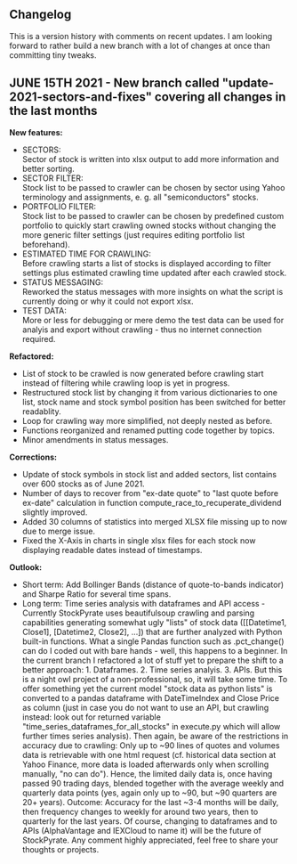 ## Changelog

This is a version history with comments on recent updates. I am looking forward to rather build a new branch with a lot of changes at once than committing tiny tweaks.

## JUNE 15TH 2021 - New branch called "update-2021-sectors-and-fixes" covering all changes in the last months

**New features:**
- SECTORS:<br />Sector of stock is written into xlsx output to add more information and better sorting.
- SECTOR FILTER:<br />Stock list to be passed to crawler can be chosen by sector using Yahoo terminology and assignments, e. g. all "semiconductors" stocks.
- PORTFOLIO FILTER:<br />Stock list to be passed to crawler can be chosen by predefined custom portfolio to quickly start crawling owned stocks without changing the more generic filter settings (just requires editing portfolio list beforehand).
- ESTIMATED TIME FOR CRAWLING:<br />Before crawling starts a list of stocks is displayed according to filter settings plus estimated crawling time updated after each crawled stock.
- STATUS MESSAGING:<br />Reworked the status messages with more insights on what the script is currently doing or why it could not export xlsx.
- TEST DATA:<br />More or less for debugging or mere demo the test data can be used for analyis and export without crawling - thus no internet connection required.

**Refactored:**
- List of stock to be crawled is now generated before crawling start instead of filtering while crawling loop is yet in progress.
- Restructured stock list by changing it from various dictionaries to one list, stock name and stock symbol position has been switched for better readablity.
- Loop for crawling way more simplified, not deeply nested as before.
- Functions reorganized and renamed putting code together by topics.
- Minor amendments in status messages.

**Corrections:**
- Update of stock symbols in stock list and added sectors, list contains over 600 stocks as of June 2021.
- Number of days to recover from "ex-date quote" to "last quote before ex-date" calculation in function compute_race_to_recuperate_dividend slightly improved.
- Added 30 columns of statistics into merged XLSX file missing up to now due to merge issue.
- Fixed the X-Axis in charts in single xlsx files for each stock now displaying readable dates instead of timestamps.

**Outlook:**
- Short term: Add Bollinger Bands (distance of quote-to-bands indicator) and Sharpe Ratio for several time spans. 
- Long term: Time series analysis with dataframes and API access - Currently StockPyrate uses beautifulsoup crawling and parsing capabilities generating somewhat ugly "lists" of stock data ([[Datetime1, Close1], [Datetime2, Close2], ...]) that are further analyzed with Python built-in functions. What a single Pandas function such as .pct_change() can do I coded out with bare hands - well, this happens to a beginner. In the current branch I refactored a lot of stuff yet to prepare the shift to a better approach: 1. Dataframes. 2. Time series analyis. 3. APIs. But this is a night owl project of a non-professional, so, it will take some time. To offer something yet the current model "stock data as python lists" is converted to a pandas dataframe with DateTimeIndex and Close Price as column (just in case you do not want to use an API, but crawling instead: look out for returned variable "time_series_dataframes_for_all_stocks" in execute.py which will allow further times series analysis). Then again, be aware of the restrictions in accuracy due to crawling: Only up to ~90 lines of quotes and volumes data is retrievable with one html request (cf. historical data section at Yahoo Finance, more data is loaded afterwards only when scrolling manually, "no can do"). Hence, the limited daily data is, once having passed 90 trading days, blended together with the average weekly and quarterly data points (yes, again only up to ~90, but ~90 quarters are 20+ years). Outcome: Accuracy for the last ~3-4 months will be daily, then frequency changes to weekly for around two years, then to quarterly for the last years. Of course, changing to dataframes and to APIs (AlphaVantage and IEXCloud to name it) will be the future of StockPyrate. Any comment highly appreciated, feel free to share your thoughts or projects.
